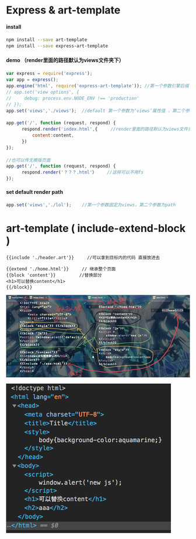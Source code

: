 # Express & art-template

#### install

```bash
npm install --save art-template
npm install --save express-art-template
```

#### demo  （render里面的路径默认为views文件夹下）

```javascript
var express = require('express');
var app = express();
app.engine('html', require('express-art-template')); //第一个参数引擎后缀 识别 .html文件 可以更改
// app.set('view options', {
//     debug: process.env.NODE_ENV !== 'production'
// });
app.set('views','./views');  //default 第一个参数为‘views’属性值 ，第二个参数可以更改视图文件

app.get('/', function (request, respond) {
      respond.render('index.html',{     //render里面的路径默认为views文件夹下    (views)省略
          content:content,
      })
});

//也可以传无模版页面
app.get('/', function (request, respond) {
      respond.render('？？？.html'）    //这样可以不用fs
});

```

#### set  default render path

```javascript
app.set('views','./lol');    //第一个参数固定为views，第二个参数为path
```

#  art-template ( include-extend-block )

```
{{include './header.art'}}     //可以拿到目标内的代码 直接放进去
```

```php+HTML
{{extend './home.html'}}     // 继承整个页面
{{block 'content'}}         //替换部分
<h1>可以替换content</h1>
{{/block}}
```

![QQ20190417-0](./QQ20190417-0.jpg)

![0846F58D-3C78-4252-A336-030231D30483](./0846F58D-3C78-4252-A336-030231D30483.png)

